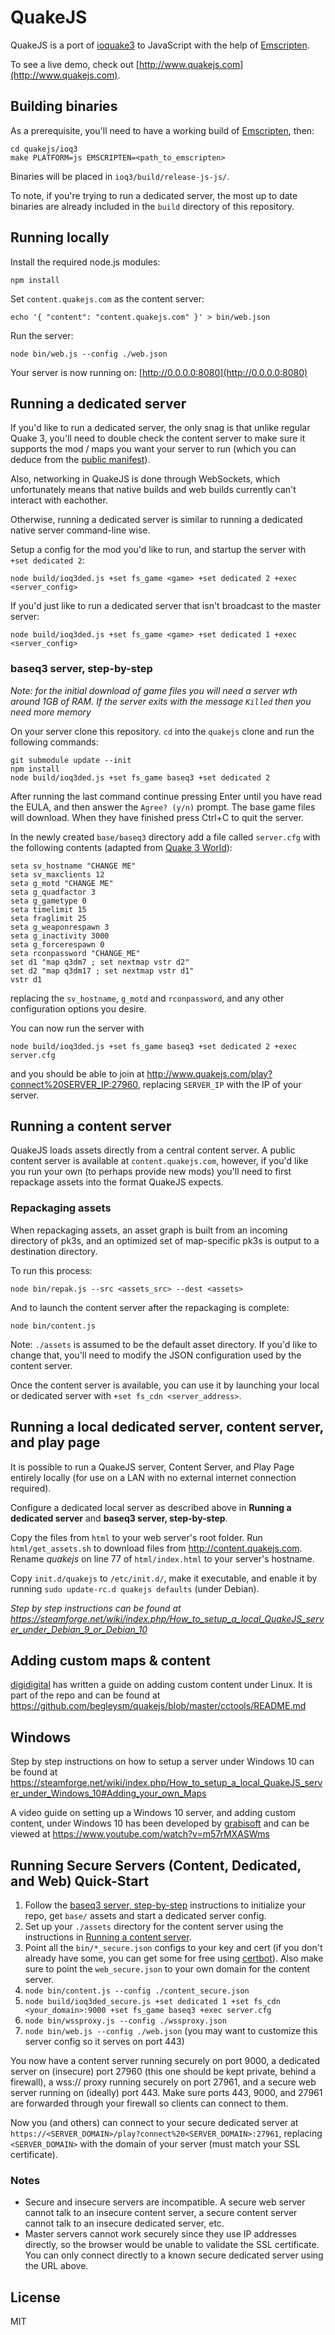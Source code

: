 # QuakeJS

QuakeJS is a port of [ioquake3](http://www.ioquake3.org) to JavaScript with the help of [Emscripten](http://github.com/kripken/emscripten).

To see a live demo, check out [http://www.quakejs.com](http://www.quakejs.com).


## Building binaries

As a prerequisite, you'll need to have a working build of [Emscripten](http://github.com/kripken/emscripten), then:

```shell
cd quakejs/ioq3
make PLATFORM=js EMSCRIPTEN=<path_to_emscripten>
```

Binaries will be placed in `ioq3/build/release-js-js/`.

To note, if you're trying to run a dedicated server, the most up to date binaries are already included in the `build` directory of this repository.


## Running locally

Install the required node.js modules:

```shell
npm install
```

Set `content.quakejs.com` as the content server:

```shell
echo '{ "content": "content.quakejs.com" }' > bin/web.json
```

Run the server:

```shell
node bin/web.js --config ./web.json
```

Your server is now running on: [http://0.0.0.0:8080](http://0.0.0.0:8080)


## Running a dedicated server

If you'd like to run a dedicated server, the only snag is that unlike regular Quake 3, you'll need to double check the content server to make sure it supports the mod / maps you want your server to run (which you can deduce from the [public manifest](http://content.quakejs.com/assets/manifest.json)).

Also, networking in QuakeJS is done through WebSockets, which unfortunately means that native builds and web builds currently can't interact with eachother.

Otherwise, running a dedicated server is similar to running a dedicated native server command-line wise.

Setup a config for the mod you'd like to run, and startup the server with `+set dedicated 2`:

```shell
node build/ioq3ded.js +set fs_game <game> +set dedicated 2 +exec <server_config>
```

If you'd just like to run a dedicated server that isn't broadcast to the master server:

```shell
node build/ioq3ded.js +set fs_game <game> +set dedicated 1 +exec <server_config>
```

### baseq3 server, step-by-step

*Note: for the initial download of game files you will need a server wth around 1GB of RAM. If the server exits with the message `Killed` then you need more memory*

On your server clone this repository. `cd` into the `quakejs` clone and run the following commands:

```
git submodule update --init
npm install
node build/ioq3ded.js +set fs_game baseq3 +set dedicated 2
```

After running the last command continue pressing Enter until you have read the EULA, and then answer the `Agree? (y/n)` prompt. The base game files will download. When they have finished press Ctrl+C to quit the server.

In the newly created `base/baseq3` directory add a file called `server.cfg` with the following contents (adapted from [Quake 3 World](http://www.quake3world.com/q3guide/servers.html)):

```
seta sv_hostname "CHANGE ME"
seta sv_maxclients 12
seta g_motd "CHANGE ME"
seta g_quadfactor 3
seta g_gametype 0
seta timelimit 15
seta fraglimit 25
seta g_weaponrespawn 3
seta g_inactivity 3000
seta g_forcerespawn 0
seta rconpassword "CHANGE_ME"
set d1 "map q3dm7 ; set nextmap vstr d2"
set d2 "map q3dm17 ; set nextmap vstr d1"
vstr d1
```

replacing the `sv_hostname`, `g_motd` and `rconpassword`, and any other configuration options you desire.

You can now run the server with 

```
node build/ioq3ded.js +set fs_game baseq3 +set dedicated 2 +exec server.cfg
```

and you should be able to join at http://www.quakejs.com/play?connect%20SERVER_IP:27960, replacing `SERVER_IP` with the IP of your server.

## Running a content server

QuakeJS loads assets directly from a central content server. A public content server is available at `content.quakejs.com`, however, if you'd like you run your own (to perhaps provide new mods) you'll need to first repackage assets into the format QuakeJS expects.

### Repackaging assets

When repackaging assets, an asset graph is built from an incoming directory of pk3s, and an optimized set of map-specific pk3s is output to a destination directory.

To run this process:

```shell
node bin/repak.js --src <assets_src> --dest <assets>
```

And to launch the content server after the repackaging is complete:

```shell
node bin/content.js
```

Note: `./assets` is assumed to be the default asset directory. If you'd like to change that, you'll need to modify the JSON configuration used by the content server.

Once the content server is available, you can use it by launching your local or dedicated server with `+set fs_cdn <server_address>`.

## Running a local dedicated server, content server, and play page

It is possible to run a QuakeJS server, Content Server, and Play Page entirely locally (for use on a LAN with no external internet connection required).

Configure a dedicated local server as described above in **Running a dedicated server** and **baseq3 server, step-by-step**.

Copy the files from `html` to your web server's root folder.  Run `html/get_assets.sh` to download files from http://content.quakejs.com.  Rename *quakejs* on line 77 of `html/index.html` to your server's hostname.

Copy `init.d/quakejs` to `/etc/init.d/`, make it executable, and enable it by running `sudo update-rc.d quakejs defaults` (under Debian).

*Step by step instructions can be found at https://steamforge.net/wiki/index.php/How_to_setup_a_local_QuakeJS_server_under_Debian_9_or_Debian_10*

## Adding custom maps & content

[digidigital](https://github.com/digidigital/) has written a guide on adding custom content under Linux.  It is part of the repo and can be found at https://github.com/begleysm/quakejs/blob/master/cctools/README.md

## Windows

Step by step instructions on how to setup a server under Windows 10 can be found at https://steamforge.net/wiki/index.php/How_to_setup_a_local_QuakeJS_server_under_Windows_10#Adding_your_own_Maps

A video guide on setting up a Windows 10 server, and adding custom content, under Windows 10 has been developed by [grabisoft](https://github.com/grabisoft) and can be viewed at https://www.youtube.com/watch?v=m57rMXASWms

## Running Secure Servers (Content, Dedicated, and Web) Quick-Start

1. Follow the [baseq3 server, step-by-step](#baseq3-server-step-by-step) instructions to initialize your repo, get `base/` assets and start a dedicated server config.
2. Set up your `./assets` directory for the content server using the instructions in [Running a content server](#running-a-content-server).
3. Point all the `bin/*_secure.json` configs to your key and cert (if you don't already have some, you can get some for free using [certbot](https://certbot.eff.org/)). Also make sure to point the `web_secure.json` to your own domain for the content server.
4. `node bin/content.js --config ./content_secure.json`
5. `node build/ioq3ded_secure.js +set dedicated 1 +set fs_cdn <your_domain>:9000 +set fs_game baseq3 +exec server.cfg`
6. `node bin/wssproxy.js --config ./wssproxy.json`
7. `node bin/web.js --config ./web.json` (you may want to customize this server config so it serves on port 443)

You now have a content server running securely on port 9000, a dedicated server on (insecure) port 27960 (this one should be kept private, behind a firewall), a wss:// proxy running securely on port 27961, and a secure web server running on (ideally) port 443. Make sure ports 443, 9000, and 27961 are forwarded through your firewall so clients can connect to them.

Now you (and others) can connect to your secure dedicated server at `https://<SERVER_DOMAIN>/play?connect%20<SERVER_DOMAIN>:27961`, replacing `<SERVER_DOMAIN>` with the domain of your server (must match your SSL certificate).

### Notes

* Secure and insecure servers are incompatible. A secure web server cannot talk to an insecure content server, a secure content server cannot talk to an insecure dedicated server, etc.
* Master servers cannot work securely since they use IP addresses directly, so the browser would be unable to validate the SSL certificate. You can only connect directly to a known secure dedicated server using the URL above.

## License

MIT
